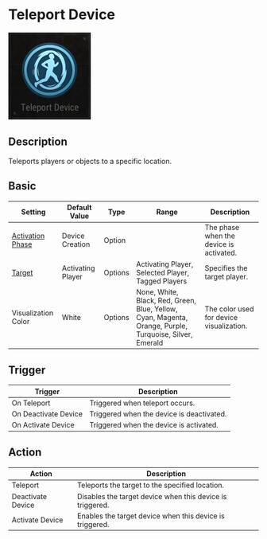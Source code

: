 # Teleport Device

![Teleport Icon](../images/DeviceIcons/Device_Teleport.png)

## Description

Teleports players or objects to a specific location.

## Basic

| Setting                                      | Default Value     | Type | Range | Description                                      |
|----------------------------------------------|-------------------|------|-------|--------------------------------------------------|
| [Activation Phase](../General/Common_Device_Settings.md#activation-phase) | Device Creation    | Option | | The phase when the device is activated.           |
| [Target](../General/Common_Device_Settings.md#target)                     | Activating Player  | Options | Activating Player, Selected Player, Tagged Players | Specifies the target player.                      |
| Visualization Color                          | White             | Options | None, White, Black, Red, Green, Blue, Yellow, Cyan, Magenta, Orange, Purple, Turquoise, Silver, Emerald | The color used for device visualization.          |

## Trigger

| Trigger                | Description                                                        |
|------------------------|--------------------------------------------------------------------|
| On Teleport            | Triggered when teleport occurs.                                     |
| On Deactivate Device   | Triggered when the device is deactivated.                          |
| On Activate Device     | Triggered when the device is activated.                            |

## Action

| Action                | Description                                                        |
|-----------------------|--------------------------------------------------------------------|
| Teleport              | Teleports the target to the specified location.                     |
| Deactivate Device     | Disables the target device when this device is triggered.           |
| Activate Device       | Enables the target device when this device is triggered.            |
